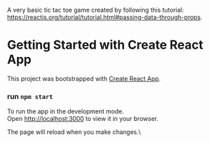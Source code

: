 A very basic tic tac toe game created by following this tutorial: https://reactjs.org/tutorial/tutorial.html#passing-data-through-props.

# Getting Started with Create React App

This project was bootstrapped with [Create React App](https://github.com/facebook/create-react-app).

### run `npm start`

To run the app in the development mode.\
Open [http://localhost:3000](http://localhost:3000) to view it in your browser.

The page will reload when you make changes.\
